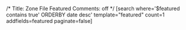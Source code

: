 /*
Title: Zone File Featured
Comments: off 
*/
[search  where='$featured contains true' ORDERBY date desc' template="featured" count=1 addfields=featured paginate=false]